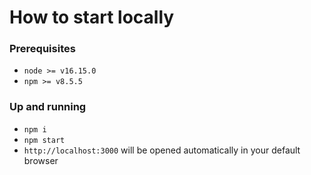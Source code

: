 # How to start locally

### Prerequisites

- `node >= v16.15.0`
- `npm >= v8.5.5`

### Up and running

- `npm i`
- `npm start`
- `http://localhost:3000` will be opened automatically in your default browser
